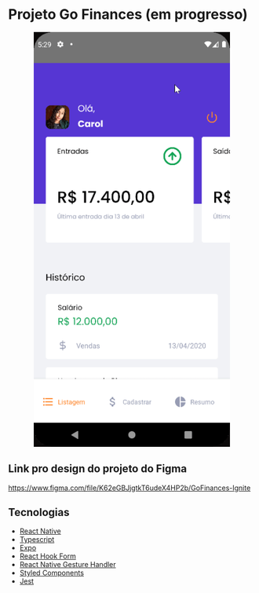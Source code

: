 # Projeto Go Finances (em progresso)
<div align="center">
    <img src="project.gif" width="400">
</div>

## Link pro design do projeto do Figma

https://www.figma.com/file/K62eGBJjgtkT6udeX4HP2b/GoFinances-Ignite

## Tecnologias

- [React Native](https://reactnative.dev/)
- [Typescript](https://www.typescriptlang.org/)
- [Expo](https://expo.dev/)
- [React Hook Form](https://react-hook-form.com/)
- [React Native Gesture Handler](https://docs.swmansion.com/react-native-gesture-handler/docs/)
- [Styled Components](https://styled-components.com/)
- [Jest](https://jestjs.io/pt-BR/)